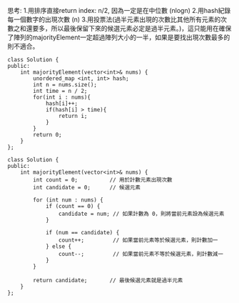思考:
1.用排序直接return index: n/2, 因為一定是在中位數 (nlogn)
2.用hash紀錄每一個數字的出現次數 (n)
3.用投票法(過半元素出現的次數比其他所有元素的次數之和還要多，所以最後保留下來的候選元素必定是過半元素。)，這只能用在確保了陣列的majorityElement一定超過陣列大小的一半，如果是要找出現次數最多的則不適合。

```c++=
class Solution {
public:
    int majorityElement(vector<int>& nums) {
        unordered_map <int, int> hash;
        int n = nums.size();
        int time = n / 2;
        for(int i : nums){
            hash[i]++;
            if(hash[i] > time){
                return i;
            }
        }
        return 0;
    }
};

```

```c++=
class Solution {
public:
    int majorityElement(vector<int>& nums) {
        int count = 0;          // 用於計數元素出現次數
        int candidate = 0;      // 候選元素
        
        for (int num : nums) {
            if (count == 0) {
                candidate = num; // 如果計數為 0，則將當前元素設為候選元素
            }
            
            if (num == candidate) {
                count++;         // 如果當前元素等於候選元素，則計數加一
            } else {
                count--;         // 如果當前元素不等於候選元素，則計數減一
            }
        }
        
        return candidate;       // 最後候選元素就是過半元素
    }
};


```